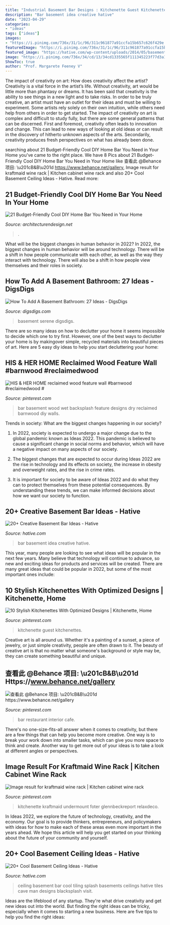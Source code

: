 ```yaml
---
title: "Industrial Basement Bar Designs : Kitchenette Guest Kitchenettes"
description: "Bar basement idea creative hative"
date: "2023-04-29"
categories:
- "ideas"
tags: ["ideas"]
images:
- "https://i.pinimg.com/736x/31/1c/96/311c961877a91ccfa15b657c626f429e.jpg"
featuredImage: "https://i.pinimg.com/736x/31/1c/96/311c961877a91ccfa15b657c626f429e.jpg"
featured_image: "https://hative.com/wp-content/uploads/2014/05/basement-ceiling-ideas/12-black-splash-tiling-as-ceiling.jpg"
image: "https://i.pinimg.com/736x/34/cd/13/34cd1335565f111345223f77d3a11ccc.jpg"
ShowToc: true
author: "Prof. Margarete Feeney V"
---
```



The impact of creativity on art: How does creativity affect the artist?
Creativity is a vital force in the artist’s life. Without creativity, art would be little more than phantasy or dreams. It has been said that creativity is the ability to see things in a new light and to take risks. In order to be truly creative, an artist must have an outlet for their ideas and must be willing to experiment. Some artists rely solely on their own intuition, while others need help from others in order to get started. The impact of creativity on art is complex and difficult to study fully, but there are some general patterns that can be discerned. First and foremost, creativity often leads to innovation and change. This can lead to new ways of looking at old ideas or can result in the discovery of hitherto unknown aspects of the arts. Secondarily, creativity produces fresh perspectives on what has already been done.

	

		
searching about 21 Budget-Friendly Cool DIY Home Bar You Need in Your Home you've came to the right place. We have 8 Pics about 21 Budget-Friendly Cool DIY Home Bar You Need in Your Home like 查看此 @Behance 项目: \u201cB&amp;B\u201d https://www.behance.net/gallery, Image result for kraftmaid wine rack | Kitchen cabinet wine rack and also 20+ Cool Basement Ceiling Ideas - Hative. Read more:
		
    
## 21 Budget-Friendly Cool DIY Home Bar You Need In Your Home

<img loading=lazy src="https://cdn.architecturendesign.net/wp-content/uploads/2015/04/AD-DIY-Home-Bar-17.jpg" onerror="this.onerror=null;this.src='https://tse2.mm.bing.net/th?id=OIP.bLrXc1NFNDZFI8XtuOB1FAHaJ4&amp;pid=15.1';" alt="21 Budget-Friendly Cool DIY Home Bar You Need in Your Home">

_Source: architecturendesign.net_

>. 

	

What will be the biggest changes in human behavior in 2022?
In 2022, the biggest changes in human behavior will be around technology. There will be a shift in how people communicate with each other, as well as the way they interact with technology. There will also be a shift in how people view themselves and their roles in society.

    
## How To Add A Basement Bathroom: 27 Ideas - DigsDigs

<img loading=lazy src="https://www.digsdigs.com/photos/serene-neutral-basement-bathroom.jpg" onerror="this.onerror=null;this.src='https://tse4.mm.bing.net/th?id=OIP.9goQzs4ejI33L9hqv2POJAHaJ4&amp;pid=15.1';" alt="How To Add A Basement Bathroom: 27 Ideas - DigsDigs">

_Source: digsdigs.com_

>basement serene digsdigs. 

	

There are so many ideas on how to declutter your home it seems impossible to decide which one to try first. However, one of the best ways to declutter your home is by makingover simple, recycled materials into beautiful pieces of art. Here are 5 easy diy ideas to help you start decluttering your home: 

    
## HIS &amp; HER HOME Reclaimed Wood Feature Wall #barnwood #reclaimedwood #

<img loading=lazy src="https://i.pinimg.com/736x/43/8c/75/438c75ba2e19d49b4cd3c70046cdab8e.jpg" onerror="this.onerror=null;this.src='https://tse2.mm.bing.net/th?id=OIP.pRd1yK3MP9PY0PicA93bAwDYEg&amp;pid=15.1';" alt="HIS &amp; HER HOME reclaimed wood feature wall #barnwood #reclaimedwood #">

_Source: pinterest.com_

>bar basement wood wet backsplash feature designs dry reclaimed barnwood diy walls. 

	

Trends in society: What are the biggest changes happening in our society?
1. In 2022, society is expected to undergo a major change due to the global pandemic known as Ideas 2022. This pandemic is believed to cause a significant change in social norms and behavior, which will have a negative impact on many aspects of our society.
2. The biggest changes that are expected to occur during Ideas 2022 are the rise in technology and its effects on society, the increase in obesity and overweight rates, and the rise in crime rates.

3. It is important for society to be aware of Ideas 2022 and do what they can to protect themselves from these potential consequences. By understanding these trends, we can make informed decisions about how we want our society to function.

    
## 20+ Creative Basement Bar Ideas - Hative

<img loading=lazy src="https://hative.com/wp-content/uploads/2014/05/basement-bar-ideas/6-cute-basement-bar-idea.jpg" onerror="this.onerror=null;this.src='https://tse1.mm.bing.net/th?id=OIP.GEbj7Kaxu-d5yLM5El9EXAHaLP&amp;pid=15.1';" alt="20+ Creative Basement Bar Ideas - Hative">

_Source: hative.com_

>bar basement idea creative hative. 

	

This year, many people are looking to see what ideas will be popular in the next few years. Many believe that technology will continue to advance, so new and exciting ideas for products and services will be created. There are many great ideas that could be popular in 2022, but some of the most important ones include: 

    
## 10 Stylish Kitchenettes With Optimized Designs | Kitchenette, Home

<img loading=lazy src="https://i.pinimg.com/736x/31/1c/96/311c961877a91ccfa15b657c626f429e.jpg" onerror="this.onerror=null;this.src='https://tse3.mm.bing.net/th?id=OIP.mfjTSWHOIFLa0RfGQeUWzwHaKP&amp;pid=15.1';" alt="10 Stylish Kitchenettes With Optimized Designs | Kitchenette, Home">

_Source: pinterest.com_

>kitchenette guest kitchenettes. 

	

Creative art is all around us. Whether it's a painting of a sunset, a piece of jewelry, or just simple creativity, people are often drawn to it. The beauty of creative art is that no matter what someone's background or style may be, they can create something beautiful and unique.

    
## 查看此 @Behance 项目: \u201cB&amp;B\u201d Https://www.behance.net/gallery

<img loading=lazy src="https://i.pinimg.com/736x/ac/35/eb/ac35eb4cef29bc7bb61fd3fd94c03480.jpg" onerror="this.onerror=null;this.src='https://tse1.mm.bing.net/th?id=OIP.H34oG-rhvgMLYdMieMiTMAHaJ3&amp;pid=15.1';" alt="查看此 @Behance 项目: \u201cB&amp;B\u201d https://www.behance.net/gallery">

_Source: pinterest.com_

>bar restaurant interior cafe. 

	

There's no one-size-fits-all answer when it comes to creativity, but there are a few things that can help you become more creative. One way is to break your work down into smaller tasks, which can give you more space to think and create. Another way to get more out of your ideas is to take a look at different angles or perspectives.

    
## Image Result For Kraftmaid Wine Rack | Kitchen Cabinet Wine Rack

<img loading=lazy src="https://i.pinimg.com/736x/34/cd/13/34cd1335565f111345223f77d3a11ccc.jpg" onerror="this.onerror=null;this.src='https://tse3.mm.bing.net/th?id=OIP.Z4_BQd_zKwk2p4HpuNJ1QAHaLH&amp;pid=15.1';" alt="Image result for kraftmaid wine rack | Kitchen cabinet wine rack">

_Source: pinterest.com_

>kitchenette kraftmaid undermount foter glennbeckreport relaxdeco. 

	

In Ideas 2022, we explore the future of technology, creativity, and the economy. Our goal is to provide thinkers, entrepreneurs, and policymakers with ideas for how to make each of these areas even more important in the years ahead. We hope this article will help you get started on your thinking about the future of your community and yourself.

    
## 20+ Cool Basement Ceiling Ideas - Hative

<img loading=lazy src="https://hative.com/wp-content/uploads/2014/05/basement-ceiling-ideas/12-black-splash-tiling-as-ceiling.jpg" onerror="this.onerror=null;this.src='https://tse3.mm.bing.net/th?id=OIP.YG5JfZZzDcxuNy4W0UOshwHaLH&amp;pid=15.1';" alt="20+ Cool Basement Ceiling Ideas - Hative">

_Source: hative.com_

>ceiling basement bar cool tiling splash basements ceilings hative tiles cave man designs blacksplash visit. 

	

Ideas are the lifeblood of any startup. They're what drive creativity and get new ideas out into the world. But finding the right ideas can be tricky, especially when it comes to starting a new business. Here are five tips to help you find the right ideas: 

